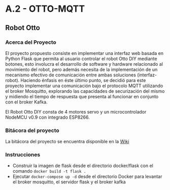 # A.2 - OTTO-MQTT

## Robot Otto

### Acerca del Proyecto
El proyecto propuesto consiste en implementar una interfaz web basada en Python Flask que permita al usuario controlar el robot Otto DIY mediante botones, esto involucra el desarrollo de software y hardware relacionado al movimiento del robot, pero además necesita de la implementación de un mecanismo efectivo de comunicación
entre ambas soluciones (interfaz-robot). Haciendo énfasis en éste último punto, se decidió para este proyecto implementar una comunicación bajo el protocolo MQTT utilizando el broker Mosquitto, explorando las capacidades de securización del mismo y midiendo el tiempo de respuesta que presenta al funcionar en conjunto con el broker Kafka.

El Robot Otto DIY consta de 4 motores servo y un microcontrolador NodeMCU v0.9 con integrado ESP8266.

### Bitácora del proyecto
La bitácora del proyecto se encuentra disponible en la [Wiki](https://github.com/tpII/2022-A.2-OTTO-MQTT/wiki/Bit%C3%A1cora)

### Instrucciones
* Construir la imagen de flask desde el directorio docker/flask con el comando `docker build -t flask .`
* Ejecutar `docker-compose up -d` desde el directorio Docker para levantar el broker mosquitto, el servidor flask y el broker kafka
